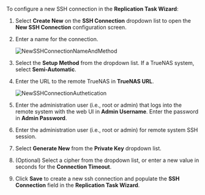 ---
---

To configure a new SSH connection in the **Replication Task Wizard**:

1. Select **Create New** on the **SSH Connection** dropdown list to open the **New SSH Connection** configuration screen.

2. Enter a name for the connection.
   
   ![NewSSHConnectionNameAndMethod](/images/SCALE/22.12/NewSSHConnectionNameAndMethod.png "New SSH Connection Name and Method")

3. Select the **Setup Method** from the dropdown list. If a TrueNAS system, select **Semi-Automatic**.

4. Enter the URL to the remote TrueNAS in **TrueNAS URL**.   

   ![NewSSHConnectionAuthetication](/images/SCALE/22.12/NewSSHConnectionAuthetication.png "New SSH Connection Authentication")

5. Enter the administration user (i.e., root or admin) that logs into the remote system with the web UI in **Admin Username**. 
   Enter the password in **Admin Password**.

6. Enter the administration user (i.e., root or admin) for remote system SSH session. 

7. Select **Generate New** from the **Private Key** dropdown list.

8. (Optional) Select a cipher from the dropdown list, or enter a new value in seconds for the **Connection Timeout**.

9. Click **Save** to create a new ssh connection and populate the **SSH Connection** field in the **Replication Task Wizard**.
